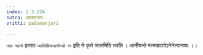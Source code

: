 ```yaml
---
index: 3.3.124
sutra: जालमानायः
vritti: padamanjari

---
```

`जल घात्ये` इत्यतः `ज्वलितिकसन्तेभ्यो णः` इति णे कृते जालमिति भवति । आनीयन्ते मत्स्यादयोऽनेनेत्यानायः ।।